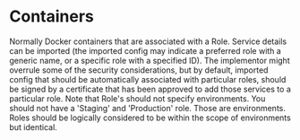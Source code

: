 # Containers

Normally Docker containers that are associated with a Role.
Service details can be imported (the imported config may indicate a preferred role with a generic name, or a specific role with  a specified ID).  The implementor might overrule some of the security considerations, but by default, imported config that should be automatically associated with particular roles, should be signed by a certificate that has been approved to add those services to a particular role.
Note that Role's should not specify environments.   You should not have a 'Staging' and 'Production' role.  Those are environments.   Roles should be logically considered to be within the scope of environments but identical.
